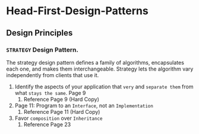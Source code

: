 # Head-First-Design-Patterns

## Design Principles

### `STRATEGY` Design Pattern.

The strategy design pattern defines a family of algorithms, encapsulates each one, and makes them interchangeable. Strategy lets the algorithm vary independently from clients that use it.

  1. Identify the aspects of your application that `very` and `separate them` from what `stays the same`. Page 9
     1. Reference Page 9 (Hard Copy)
  2. Page 11: Program to an `Interface`, not an `Implementation`
     1. Reference Page 11 (Hard Copy)
  3. Favor `composition` over `Inheritance`
      1. Reference Page 23

